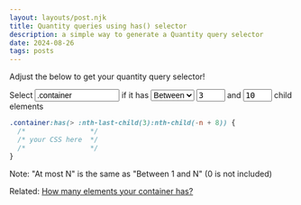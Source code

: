 ```yaml
---
layout: layouts/post.njk
title: Quantity queries using has() selector
description: a simple way to generate a Quantity query selector
date: 2024-08-26
tags: posts
---
```



<style>
  input,select {font-size: 1em}
  input[type=number] {font-family: monospace;width: 6ch}
  input[type=text] {width:150px}
</style>

Adjust the below to get your quantity query selector!

<form>Select <input type="text" value=".container"> if it has <select>
  <option value="0">Exactly</option>
  <option value="1">At least</option>
  <option value="2">At most</option>
  <option value="3" selected>Between</option>
</select> <input type="number" value="3" min=0> <span>and <input type="number" value="10" min=0></span> child elements</form>


```css
.container:has(> :nth-last-child(3):nth-child(-n + 8)) {
  /*                */
  /* your CSS here  */
  /*                */
}
```

Note: "At most N" is the same as "Between 1 and N" (0 is not included)

Related: [How many elements your container has?](/number-elements-has-selector/)

<script>

let cod = document.querySelector('code .token.selector');
let span = document.querySelector('form span')

document.querySelector('form').addEventListener('input', function() {
  let type = document.querySelector("select").value;
  let selector = document.querySelector("input[type=text]").value;
  let min = document.querySelectorAll("input[type=number]")[0].value;
  let max = document.querySelectorAll("input[type=number]")[1].value;

  if((+min < 0) || (+max < 0)) {
    document.querySelector('.language-css').style.background="url(https://assets.codepen.io/1480814/rick.webp) 50%/contain";
  } else {
    document.querySelector('.language-css').style.background="#272822"
  }

  span.style.display= "none";
  switch (type) {
    case "0":
      if(min == 0)
        cod.innerHTML = `${selector}:not(:has(*))`;
      else if(min == 1)
        cod.innerHTML = `${selector}:has(> :only-child)`;
      else
        cod.innerHTML = `${selector}:has(> :last-child:nth-child(${min}))`;
      break;
    case "1":
      if(min == 0)
        cod.innerHTML = `${selector}`;
      else 
        cod.innerHTML = `${selector}:has(> :nth-child(${min}))`;
      break;
    case "2":
      if(min == 0)
        cod.innerHTML = `_nothing_to_select_`;
      else if(min == 1)
        cod.innerHTML = `${selector}:has(> :only-child)`;
      else
        cod.innerHTML = `${selector}:has(> :last-child:nth-child(-n + ${min}))`;
      break;
    case "3":
      span.style.display= "revert";
      if (+min > +max) 
        cod.innerHTML = `_nothing_to_select_`;
      else if(min == max) {
        if(min == 0)
          cod.innerHTML = `${selector}:not(:has(*))`;
        else if(min == 1)
          cod.innerHTML = `${selector}:has(> :only-child)`;
        else
          cod.innerHTML = `${selector}:has(> :last-child:nth-child(${min}))`;
      }
      else if(min == 0) {
        if(max == 1)
          cod.innerHTML = `${selector}:is(:has(> :only-child),:not(:has(*)))`;
        else
          cod.innerHTML = `${selector}:is(:has(> :last-child:nth-child(-n + ${max})),:not(:has(*)))`;
      }
      else if(min == 1)
        cod.innerHTML = `${selector}:has(> :last-child:nth-child(-n + ${max}))`;
      else
        cod.innerHTML = `${selector}:has(> :nth-last-child(${min}):nth-child(-n + ${max - min + 1}))`;
      break
    default:
  }
});
</script>